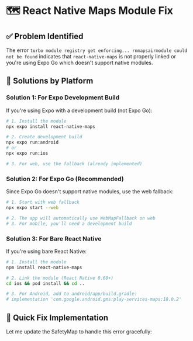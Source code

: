 # 🗺️ React Native Maps Module Fix

## ✅ Problem Identified

The error `turbo module registry get enforcing... rnmapsairmodule could not be found` indicates that `react-native-maps` is not properly linked or you're using Expo Go which doesn't support native modules.

## 🔧 Solutions by Platform

### **Solution 1: For Expo Development Build**

If you're using Expo with a development build (not Expo Go):

```bash
# 1. Install the module
npx expo install react-native-maps

# 2. Create development build
npx expo run:android
# or
npx expo run:ios

# 3. For web, use the fallback (already implemented)
```

### **Solution 2: For Expo Go (Recommended)**

Since Expo Go doesn't support native modules, use the web fallback:

```bash
# 1. Start with web fallback
npx expo start --web

# 2. The app will automatically use WebMapFallback on web
# 3. For mobile, you'll need a development build
```

### **Solution 3: For Bare React Native**

If you're using bare React Native:

```bash
# 1. Install the module
npm install react-native-maps

# 2. Link the module (React Native 0.60+)
cd ios && pod install && cd ..

# 3. For Android, add to android/app/build.gradle:
# implementation 'com.google.android.gms:play-services-maps:18.0.2'
```

## 🚀 Quick Fix Implementation

Let me update the SafetyMap to handle this error gracefully:













